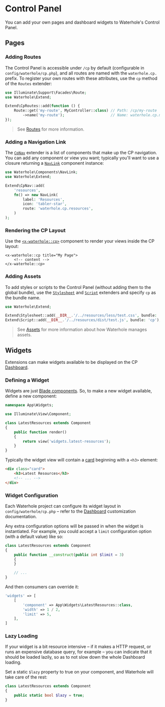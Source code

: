 # Control Panel

You can add your own pages and dashboard widgets to Waterhole's Control Panel.

## Pages

### Adding Routes

The Control Panel is accessible under `/cp` by default (configurable in `config/waterhole/cp.php`), and all routes are named with the `waterhole.cp.` prefix. To register your own routes with these attributes, use the `cp` method of the `Routes` extender:

```php
use Illuminate\Support\Facades\Route;
use Waterhole\Extend;

Extend\CpRoutes::add(function () {
    Route::get('my-route', MyController::class) // Path: /cp/my-route
        ->name('my-route');                     // Name: waterhole.cp.my-route
});
```

> See [Routes](./routes.md) for more information.

### Adding a Navigation Link

The [`CpNav`](reference://Waterhole/Extend/CpNav.html) extender is a list of components that make up the CP navigation. You can add any component or view you want; typically you'll want to use a closure returning a [`NavLink`](reference://Waterhole/View/Components/NavLink.html) component instance:

```php
use Waterhole\Components\NavLink;
use Waterhole\Extend;

Extend\CpNav::add(
    'resources',
    fn() => new NavLink(
        label: 'Resources',
        icon: 'tabler-star',
        route: 'waterhole.cp.resources',
    )
);
```

### Rendering the CP Layout

Use the [`<x-waterhole::cp>`](reference://Waterhole/View/Components/Cp.html) component to render your views inside the CP layout:

```blade
<x-waterhole::cp title="My Page">
    <!-- content -->
</x-waterhole::cp>
```

### Adding Assets

To add styles or scripts to the Control Panel (without adding them to the global bundle), use the [`Stylesheet`](reference://Waterhole/Extend/Stylesheet.html) and [`Script`](reference://Waterhole/Extend/Script.html) extenders and specify `cp` as the bundle name.

```php
use Waterhole\Extend;

Extend\Stylesheet::add(__DIR__.'/../resources/less/test.css', bundle: 'cp');
Extend\Script::add(__DIR__.'/../resources/dist/test.js', bundle: 'cp');
```

> See [Assets](./assets.md) for more information about how Waterhole manages assets.

## Widgets

Extensions can make widgets available to be displayed on the CP [Dashboard](./dashboard.md).

### Defining a Widget

Widgets are just [Blade components](https://laravel.com/docs/10.x/blade#components). So, to make a new widget available, define a new component:

```php
namespace App\Widgets;

use Illuminate\View\Component;

class LatestResources extends Component
{
    public function render()
    {
        return view('widgets.latest-resources');
    }
}
```

Typically the widget view will contain a [card](./design/cards.md) beginning with a `<h3>` element:

```html
<div class="card">
    <h3>Latest Resources</h3>
    <!-- ... -->
</div>
```

### Widget Configuration

Each Waterhole project can configure its widget layout in `config/waterhole/cp.php` – refer to the [Dashboard](./dashboard.md) customization documentation.

Any extra configuration options will be passed in when the widget is instantiated. For example, you could accept a `limit` configuration option (with a default value) like so:

```php
class LatestResources extends Component
{
    public function __construct(public int $limit = 3)
    {
    }

    // ...
}
```

And then consumers can override it:

```php
'widgets' => [
    [
        'component' => App\Widgets\LatestResources::class,
        'width' => 1 / 2,
        'limit' => 5,
    ],
]
```

### Lazy Loading

If your widget is a bit resource intensive – if it makes a HTTP request, or runs an expensive database query, for example – you can indicate that it should be loaded lazily, so as to not slow down the whole Dashboard loading.

Set a static `$lazy` property to true on your component, and Waterhole will take care of the rest:

```php
class LatestResources extends Component
{
    public static bool $lazy = true;
}
```
